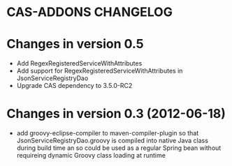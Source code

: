 # CAS-ADDONS CHANGELOG

Changes in version 0.5
======================

* Add RegexRegisteredServiceWithAttributes
* Add support for RegexRegisteredServiceWithAttributes in JsonServiceRegistryDao
* Upgrade CAS dependency to 3.5.0-RC2

Changes in version 0.3 (2012-06-18)
===================================

* add groovy-eclipse-compiler to maven-compiler-plugin so that JsonServiceRegistryDao.groovy is compiled into native Java class during build time an so could be used as a regular Spring bean without requireing dynamic Groovy class loading at runtime


